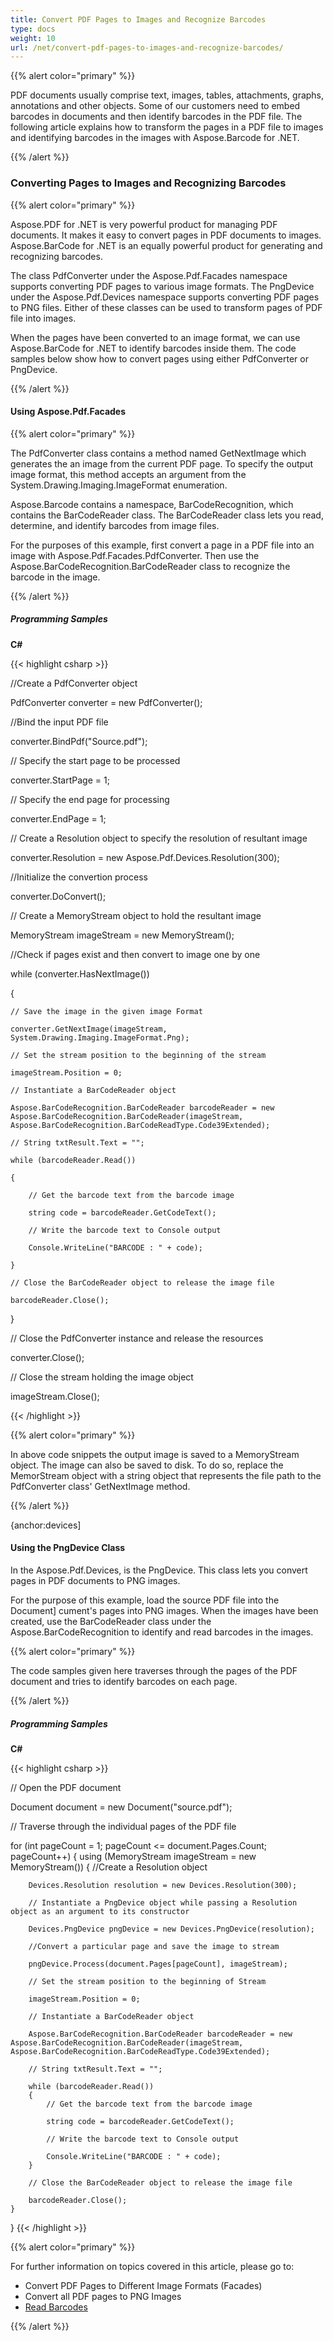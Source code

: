 ```yaml
---
title: Convert PDF Pages to Images and Recognize Barcodes
type: docs
weight: 10
url: /net/convert-pdf-pages-to-images-and-recognize-barcodes/
---
```

<script type="application/ld+json">
{
    "@context": "https://schema.org",
    "@type": "TechArticle",
    "headline": "Convert PDF Pages to Images and Recognize Barcodes",
    "alternativeHeadline": "Convert PDF Pages to Images with Barcode Recognition in C#",
    "abstract": "The new feature enables seamless conversion of PDF pages into various image formats, facilitating the identification of embedded barcodes using Aspose.Barcode for .NET. This functionality streamlines document processing by allowing users to transform PDF content into images and accurately recognize barcodes for efficient data handling",
    "author": {
        "@type": "Person",
        "name": "Anastasiia Holub",
        "givenName": "Anastasiia",
        "familyName": "Holub",
        "url": "https://www.linkedin.com/in/anastasiia-holub-750430225/"
    },
    "genre": "pdf document generation",
    "wordcount": "858",
    "proficiencyLevel": "Beginner",
    "publisher": {
        "@type": "Organization",
        "name": "Aspose.PDF for .NET",
        "url": "https://products.aspose.com/pdf",
        "logo": "https://www.aspose.cloud/templates/aspose/img/products/pdf/aspose_pdf-for-net.svg",
        "alternateName": "Aspose",
        "sameAs": [
            "https://facebook.com/aspose.pdf/",
            "https://twitter.com/asposepdf",
            "https://www.youtube.com/channel/UCmV9sEg_QWYPi6BJJs7ELOg/featured",
            "https://www.linkedin.com/company/aspose",
            "https://stackoverflow.com/questions/tagged/aspose",
            "https://aspose.quora.com/",
            "https://aspose.github.io/"
        ],
        "contactPoint": [
            {
                "@type": "ContactPoint",
                "telephone": "\u002B1 903 306 1676",
                "contactType": "sales",
                "areaServed": "US",
                "availableLanguage": "en"
            },
            {
                "@type": "ContactPoint",
                "telephone": "\u002B44 141 628 8900",
                "contactType": "sales",
                "areaServed": "GB",
                "availableLanguage": "en"
            },
            {
                "@type": "ContactPoint",
                "telephone": "\u002B61 2 8006 6987",
                "contactType": "sales",
                "areaServed": "AU",
                "availableLanguage": "en"
            }
        ]
    },
    "url": "/net/convert-pdf-pages-to-images-and-recognize-barcodes/",
    "mainEntityOfPage": {
        "@type": "WebPage",
        "@id": "/net/convert-pdf-pages-to-images-and-recognize-barcodes/"
    },
    "dateModified": "2024-11-25",
    "description": "Aspose.PDF can perform not only simple and easy tasks but also cope with more complex goals. Check the next section for advanced users and developers."
}
</script>

{{% alert color="primary" %}}

PDF documents usually comprise text, images, tables, attachments, graphs, annotations and other objects. Some of our customers need to embed barcodes in documents and then identify barcodes in the PDF file. The following article explains how to transform the pages in a PDF file to images and identifying barcodes in the images with Aspose.Barcode for .NET.

{{% /alert %}}
### **Converting Pages to Images and Recognizing Barcodes**

{{% alert color="primary" %}}


Aspose.PDF for .NET is very powerful product for managing PDF documents. It makes it easy to convert pages in PDF documents to images. Aspose.BarCode for .NET is an equally powerful product for generating and recognizing barcodes.

The class PdfConverter under the Aspose.Pdf.Facades namespace supports converting PDF pages to various image formats. The PngDevice under the Aspose.Pdf.Devices namespace supports converting PDF pages to PNG files. Either of these classes can be used to transform pages of PDF file into images.

When the pages have been converted to an image format, we can use Aspose.BarCode for .NET to identify barcodes inside them. The code samples below show how to convert pages using either  PdfConverter or PngDevice.

{{% /alert %}}

#### **Using Aspose.Pdf.Facades**

{{% alert color="primary" %}}

The PdfConverter class contains a method named GetNextImage which generates the an image from the current PDF page. To specify the output image format, this method accepts an argument from the System.Drawing.Imaging.ImageFormat enumeration.

Aspose.Barcode contains a namespace, BarCodeRecognition, which contains the BarCodeReader class. The BarCodeReader class lets you read, determine, and identify barcodes from image files.

For the purposes of this example, first convert a page in a PDF file into an image with Aspose.Pdf.Facades.PdfConverter. Then use the Aspose.BarCodeRecognition.BarCodeReader class to recognize the barcode in the image.


{{% /alert %}}

##### **Programming Samples**
**C#**

{{< highlight csharp >}}

 //Create a PdfConverter object

PdfConverter converter = new PdfConverter();

//Bind the input PDF file

converter.BindPdf("Source.pdf");

// Specify the start page to be processed

converter.StartPage = 1;

// Specify the end page for processing

converter.EndPage = 1;

// Create a Resolution object to specify the resolution of resultant image

converter.Resolution = new Aspose.Pdf.Devices.Resolution(300);

//Initialize the convertion process

converter.DoConvert();

// Create a MemoryStream object to hold the resultant image

MemoryStream imageStream = new MemoryStream();

//Check if pages exist and then convert to image one by one

while (converter.HasNextImage())

{

    // Save the image in the given image Format

    converter.GetNextImage(imageStream, System.Drawing.Imaging.ImageFormat.Png);

    // Set the stream position to the beginning of the stream

    imageStream.Position = 0;

    // Instantiate a BarCodeReader object

    Aspose.BarCodeRecognition.BarCodeReader barcodeReader = new Aspose.BarCodeRecognition.BarCodeReader(imageStream, Aspose.BarCodeRecognition.BarCodeReadType.Code39Extended);

    // String txtResult.Text = "";

    while (barcodeReader.Read())

    {

        // Get the barcode text from the barcode image

        string code = barcodeReader.GetCodeText();

        // Write the barcode text to Console output

        Console.WriteLine("BARCODE : " + code);

    }

    // Close the BarCodeReader object to release the image file

    barcodeReader.Close();

}

// Close the PdfConverter instance and release the resources

converter.Close();

// Close the stream holding the image object

imageStream.Close();

{{< /highlight >}}

{{% alert color="primary" %}}

In above code snippets the output image is saved to a MemoryStream object. The image can also be saved to disk. To do so, replace the MemorStream object with a string object that represents the file path to the PdfConverter class' GetNextImage method.

{{% /alert %}}

{anchor:devices]
#### **Using the PngDevice Class**
In the Aspose.Pdf.Devices, is the PngDevice. This class lets you convert pages in PDF documents to PNG images.

For the purpose of this example, load the source PDF file into the Document] cument's pages into PNG images. When the images have been created, use the BarCodeReader class under the Aspose.BarCodeRecognition to identify and read barcodes in the images.

{{% alert color="primary" %}}

The code samples given here traverses through the pages of the PDF document and tries to identify barcodes on each page.

{{% /alert %}}
##### **Programming Samples**
**C#**

{{< highlight csharp >}}

// Open the PDF document

Document document = new Document("source.pdf");

// Traverse through the individual pages of the PDF file

for (int pageCount = 1; pageCount <= document.Pages.Count; pageCount++)
{
    using (MemoryStream imageStream = new MemoryStream())
    {
        //Create a Resolution object

        Devices.Resolution resolution = new Devices.Resolution(300);

        // Instantiate a PngDevice object while passing a Resolution object as an argument to its constructor

        Devices.PngDevice pngDevice = new Devices.PngDevice(resolution);

        //Convert a particular page and save the image to stream

        pngDevice.Process(document.Pages[pageCount], imageStream);

        // Set the stream position to the beginning of Stream

        imageStream.Position = 0;

        // Instantiate a BarCodeReader object

        Aspose.BarCodeRecognition.BarCodeReader barcodeReader = new Aspose.BarCodeRecognition.BarCodeReader(imageStream, Aspose.BarCodeRecognition.BarCodeReadType.Code39Extended);

        // String txtResult.Text = "";

        while (barcodeReader.Read())
        {
            // Get the barcode text from the barcode image

            string code = barcodeReader.GetCodeText();

            // Write the barcode text to Console output

            Console.WriteLine("BARCODE : " + code);
        }

        // Close the BarCodeReader object to release the image file

        barcodeReader.Close();
    }
}
{{< /highlight >}}

{{% alert color="primary" %}}

For further information on topics covered in this article, please go to:

- Convert PDF Pages to Different Image Formats (Facades)
- Convert all PDF pages to PNG Images
- [Read Barcodes](https://docs.aspose.com/barcode/net/read-barcodes/)


{{% /alert %}}

